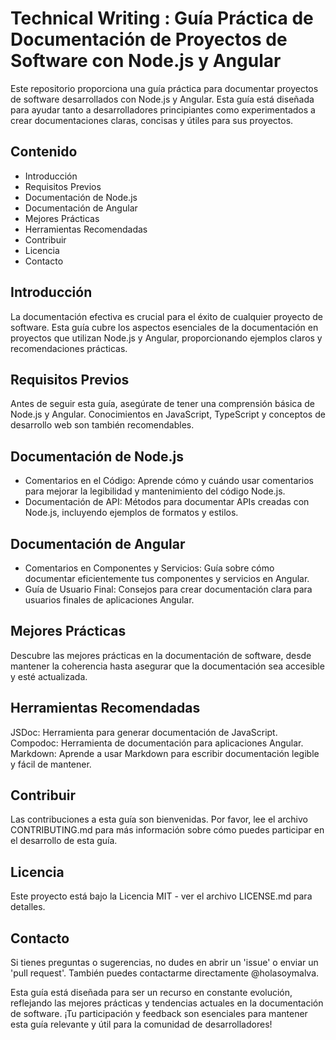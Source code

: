 # Technical Writing : Guía Práctica de Documentación de Proyectos de Software con Node.js y Angular

Este repositorio proporciona una guía práctica para documentar proyectos de software desarrollados con Node.js y Angular. Esta guía está diseñada para ayudar tanto a desarrolladores principiantes como experimentados a crear documentaciones claras, concisas y útiles para sus proyectos.

## Contenido
* Introducción
* Requisitos Previos
* Documentación de Node.js
* Documentación de Angular
* Mejores Prácticas
* Herramientas Recomendadas
* Contribuir
* Licencia
* Contacto

## Introducción
La documentación efectiva es crucial para el éxito de cualquier proyecto de software. Esta guía cubre los aspectos esenciales de la documentación en proyectos que utilizan Node.js y Angular, proporcionando ejemplos claros y recomendaciones prácticas.

## Requisitos Previos
Antes de seguir esta guía, asegúrate de tener una comprensión básica de Node.js y Angular. Conocimientos en JavaScript, TypeScript y conceptos de desarrollo web son también recomendables.

## Documentación de Node.js
* Comentarios en el Código: Aprende cómo y cuándo usar comentarios para mejorar la legibilidad y mantenimiento del código Node.js.
* Documentación de API: Métodos para documentar APIs creadas con Node.js, incluyendo ejemplos de formatos y estilos.

## Documentación de Angular
* Comentarios en Componentes y Servicios: Guía sobre cómo documentar eficientemente tus componentes y servicios en Angular.
* Guía de Usuario Final: Consejos para crear documentación clara para usuarios finales de aplicaciones Angular.

## Mejores Prácticas
Descubre las mejores prácticas en la documentación de software, desde mantener la coherencia hasta asegurar que la documentación sea accesible y esté actualizada.

## Herramientas Recomendadas
JSDoc: Herramienta para generar documentación de JavaScript.
Compodoc: Herramienta de documentación para aplicaciones Angular.
Markdown: Aprende a usar Markdown para escribir documentación legible y fácil de mantener.

## Contribuir
Las contribuciones a esta guía son bienvenidas. Por favor, lee el archivo CONTRIBUTING.md para más información sobre cómo puedes participar en el desarrollo de esta guía.

## Licencia
Este proyecto está bajo la Licencia MIT - ver el archivo LICENSE.md para detalles.

## Contacto
Si tienes preguntas o sugerencias, no dudes en abrir un 'issue' o enviar un 'pull request'. También puedes contactarme directamente @holasoymalva.

Esta guía está diseñada para ser un recurso en constante evolución, reflejando las mejores prácticas y tendencias actuales en la documentación de software. ¡Tu participación y feedback son esenciales para mantener esta guía relevante y útil para la comunidad de desarrolladores!
